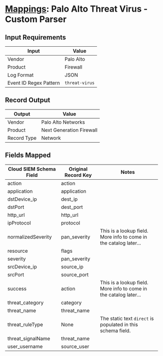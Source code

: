 # [Mappings](README.md): Palo Alto Threat Virus - Custom Parser

## Input Requirements

|Input|Value|
|-----|-----|
|Vendor|Palo Alto|
|Product|Firewall|
|Log Format|JSON|
|Event ID Regex Pattern|`threat-virus`|

## Record Output

|Output|Value|
|------|-----|
|Vendor|Palo Alto Networks|
|Product|Next Generation Firewall|
|Record Type|Network|

## Fields Mapped

|Cloud SIEM Schema Field|Original Record Key|Notes|
|-----------------------|-------------------|-----|
|action|action||
|application|application||
|dstDevice_ip|dest_ip||
|dstPort|dest_port||
|http_url|http_url||
|ipProtocol|protocol||
|normalizedSeverity|pan_severity|This is a lookup field. More info to come in the catalog later...|
|resource|flags||
|severity|pan_severity||
|srcDevice_ip|source_ip||
|srcPort|source_port||
|success|action|This is a lookup field. More info to come in the catalog later...|
|threat_category|category||
|threat_name|threat_name||
|threat_ruleType|None|The static text `direct` is populated in this schema field.|
|threat_signalName|threat_name||
|user_username|source_user||

